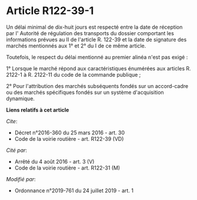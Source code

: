 # Article R122-39-1

Un délai minimal de dix-huit jours est respecté entre la date de réception par l'       Autorité de régulation des transports
du dossier comportant les informations prévues au II de l'article R. 122-39 et la date de signature des marchés mentionnés
aux 1° et 2° du I de ce même article. 

Toutefois, le respect du délai mentionné au premier alinéa n'est pas exigé : 

1° Lorsque le marché répond aux caractéristiques énumérées aux articles R. 2122-1 à R. 2122-11 du code de la commande
publique ; 

2° Pour l'attribution des marchés subséquents fondés sur un accord-cadre ou des marchés spécifiques fondés sur un système
d'acquisition dynamique.

**Liens relatifs à cet article**

_Cite_:

  - Décret n°2016-360 du 25 mars 2016 - art. 30
  - Code de la voirie routière - art. R122-39 (VD)

_Cité par_:

  - Arrêté du 4 août 2016 - art. 3 (V)
  - Code de la voirie routière - art. R122-31 (M)

_Modifié par_:

  - Ordonnance n°2019-761 du 24 juillet 2019 - art. 1
